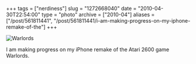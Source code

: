 +++
tags = ["nerdiness"]
slug = "1272668040"
date = "2010-04-30T22:54:00"
type = "photo"
archive = ["2010-04"]
aliases = ["/post/561811441", "/post/561811441/i-am-making-progress-on-my-iphone-remake-of-the"]
+++

![Warlords][1]

I am making progress on my iPhone remake of the Atari 2600 game Warlords.

[1]: http://36.media.tumblr.com/tumblr_l1poy6Yab91qaxyu1o1_1280.png
